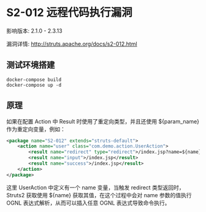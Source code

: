 # S2-012 远程代码执行漏洞

影响版本: 2.1.0 - 2.3.13

漏洞详情: http://struts.apache.org/docs/s2-012.html

## 测试环境搭建

```
docker-compose build
docker-compose up -d
```

## 原理

如果在配置 Action 中 Result 时使用了重定向类型，并且还使用 ${param_name} 作为重定向变量，例如：

```xml
<package name="S2-012" extends="struts-default">
    <action name="user" class="com.demo.action.UserAction">
        <result name="redirect" type="redirect">/index.jsp?name=${name}</result>
        <result name="input">/index.jsp</result>
        <result name="success">/index.jsp</result>
    </action>
</package>
```

这里 UserAction 中定义有一个 name 变量，当触发 redirect 类型返回时，Struts2 获取使用 ${name} 获取其值，在这个过程中会对 name 参数的值执行 OGNL 表达式解析，从而可以插入任意 OGNL 表达式导致命令执行。
